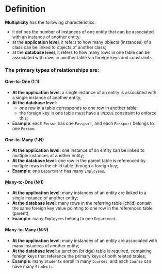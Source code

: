 # **Definition**
**Multiplicity** has the following characteristics:
- it defines the number of instances of one entity that can be associated with an instance of another entity;
- at the **application level**, it refers to how many objects (instances) of a class can be linked to objects of another class;
- at the **database level**, it refers to how many rows in one table can be associated with rows in another table via foreign keys and constraints.

### **The primary types of relationships are:**

#### **One-to-One (1:1)**
- **At the application level**: a single instance of an entity is associated with a single instance of another entity;
- **At the database level**:
  - one row in a table corresponds to one row in another table;
  - the foreign key in one table must have a `UNIQUE` constraint to enforce this;
- **Example**: each `Person` has one `Passport`, and each `Passport` belongs to one `Person`.

#### **One-to-Many (1:N)**
- **At the application level**: one instance of an entity can be linked to multiple instances of another entity;
- **At the database level**: one row in the parent table is referenced by multiple rows in the child table through a foreign key;
- **Example**: one `Department` has many `Employees`.

#### **Many-to-One (N:1)**

- **At the application level**: many instances of an entity are linked to a single instance of another entity;
- **At the database level**: many rows in the referring table (child) contain the same foreign key value pointing to one row in the referenced table (parent);
- **Example**: many `Employees` belong to one `Department`.

#### **Many-to-Many (N:N)**

- **At the application level**: many instances of an entity are associated with many instances of another entity;
- **At the database level**: a junction (bridge) table is required, containing foreign keys that reference the primary keys of both related tables;
- **Example**: many `Students` enroll in many `Courses`, and each `Course` can have many `Students`.
